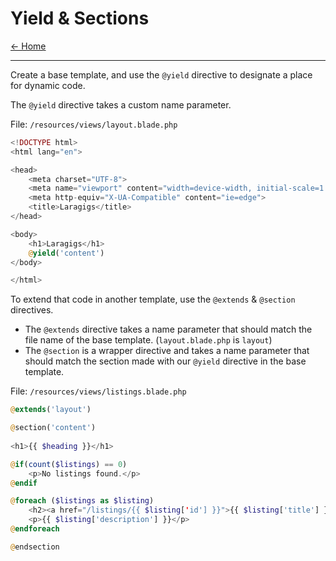 # Yield & Sections

[&larr; Home](../README.md)

***

Create a base template, and use the `@yield` directive to designate a place for dynamic code.

The `@yield` directive takes a custom name parameter. 

File: `/resources/views/layout.blade.php`

```php
<!DOCTYPE html>
<html lang="en">

<head>
    <meta charset="UTF-8">
    <meta name="viewport" content="width=device-width, initial-scale=1.0">
    <meta http-equiv="X-UA-Compatible" content="ie=edge">
    <title>Laragigs</title>
</head>

<body>
    <h1>Laragigs</h1>
    @yield('content')
</body>

</html>
```

To extend that code in another template, use the `@extends` & `@section` directives.

- The `@extends` directive takes a name parameter that should match the file name of the base template. (`layout.blade.php` is `layout`)
- The `@section` is a wrapper directive and takes a name parameter that should match the section made with our `@yield` directive in the base template.

File: `/resources/views/listings.blade.php`

```php
@extends('layout')

@section('content')
    
<h1>{{ $heading }}</h1>

@if(count($listings) == 0)
    <p>No listings found.</p>
@endif

@foreach ($listings as $listing)
    <h2><a href="/listings/{{ $listing['id'] }}">{{ $listing['title'] }}</a></h2>
    <p>{{ $listing['description'] }}</p>
@endforeach

@endsection
```